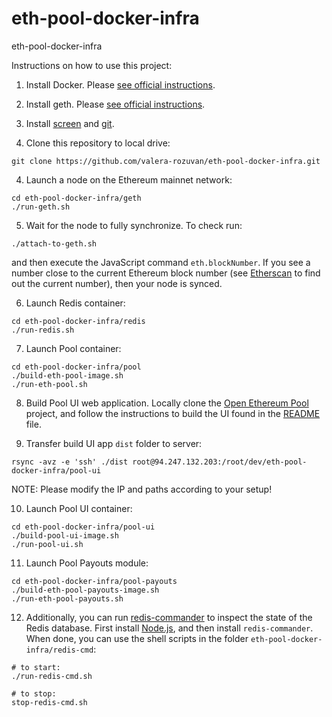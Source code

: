 # eth-pool-docker-infra
eth-pool-docker-infra

Instructions on how to use this project:

1. Install Docker. Please [see official instructions](https://docs.docker.com/install/).

2. Install geth. Please [see official instructions](https://github.com/ethereum/go-ethereum/wiki/Building-Ethereum).

3. Install [screen](https://www.digitalocean.com/community/tutorials/how-to-install-and-use-screen-on-an-ubuntu-cloud-server) and [git](https://git-scm.com/book/en/v2/Getting-Started-Installing-Git).

3. Clone this repository to local drive:

```
git clone https://github.com/valera-rozuvan/eth-pool-docker-infra.git
```

4. Launch a node on the Ethereum mainnet network:

```
cd eth-pool-docker-infra/geth
./run-geth.sh
```

5. Wait for the node to fully synchronize. To check run:

```
./attach-to-geth.sh
```

and then execute the JavaScript command `eth.blockNumber`. If you see a number close
to the current Ethereum block number (see [Etherscan](https://etherscan.io/) to find out the current number), then your node is synced.

6. Launch Redis container:

```
cd eth-pool-docker-infra/redis
./run-redis.sh
```

7. Launch Pool container:

```
cd eth-pool-docker-infra/pool
./build-eth-pool-image.sh
./run-eth-pool.sh
```

8. Build Pool UI web application. Locally clone the [Open Ethereum Pool](https://github.com/sammy007/open-ethereum-pool) project, and follow the instructions
to build the UI found in the [README](https://github.com/sammy007/open-ethereum-pool/blob/master/README.md) file.

9. Transfer build UI app `dist` folder to server:

```
rsync -avz -e 'ssh' ./dist root@94.247.132.203:/root/dev/eth-pool-docker-infra/pool-ui

```

NOTE: Please modify the IP and paths according to your setup!

10. Launch Pool UI container:

```
cd eth-pool-docker-infra/pool-ui
./build-pool-ui-image.sh
./run-pool-ui.sh
```

11. Launch Pool Payouts module:

```
cd eth-pool-docker-infra/pool-payouts
./build-eth-pool-payouts-image.sh
./run-eth-pool-payouts.sh
```

12. Additionally, you can run [redis-commander](https://github.com/joeferner/redis-commander) to inspect the
state of the Redis database. First install [Node.js](https://nodejs.org/), and then install `redis-commander`.
When done, you can use the shell scripts in the folder `eth-pool-docker-infra/redis-cmd`:

```
# to start:
./run-redis-cmd.sh

# to stop:
stop-redis-cmd.sh
```

